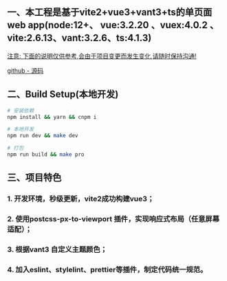 ## 一、本工程是基于vite2+vue3+vant3+ts的单页面web app(node:12+、 vue:3.2.20 、vuex:4.0.2 、 vite:2.6.13、vant:3.2.6、ts:4.1.3)

[ 注意: 下面的说明仅供参考,会由于项目变更而发生变化,请随时保持沟通! ]()

[github - 源码](https://github.com/liugangtaotie/vite2-vue2-ts.git)

## 二、Build Setup(本地开发)

``` bash
# 安装依赖
npm install && yarn && cnpm i

# 本地开发
npm run dev && make dev

# 打包
npm run build && make pro

```

## 三、项目特色
### 1. 开发环境，秒级更新，vite2成功构建vue3；
### 2. 使用postcss-px-to-viewport 插件，实现响应式布局（任意屏幕适配）；
### 3. 根据vant3 自定义主题颜色；
### 4. 加入eslint、stylelint、prettier等插件，制定代码统一规范。
